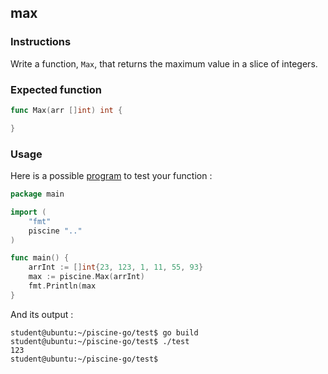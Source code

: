 ## max

### Instructions

Write a function, `Max`, that returns the maximum value in a slice of integers.

### Expected function

```go
func Max(arr []int) int {

}
```

### Usage

Here is a possible [program](TODO-LINK) to test your function :

```go
package main

import (
	"fmt"
	piscine ".."
)

func main() {
	arrInt := []int{23, 123, 1, 11, 55, 93}
	max := piscine.Max(arrInt)
	fmt.Println(max
}
```

And its output :

```console
student@ubuntu:~/piscine-go/test$ go build
student@ubuntu:~/piscine-go/test$ ./test
123
student@ubuntu:~/piscine-go/test$
```
